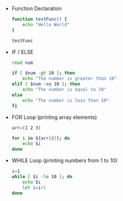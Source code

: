 * Function Declaration
    ```bash
    function testFunc() {
        echo "Hello World"
    }

    testFunc
    ```
    
* IF / ELSE
    ```bash
    read num

    if [ $num -gt 10 ]; then
        echo "The number is greater than 10"
    elif [ $num -eq 10 ]; then
        echo "The number is equal to 10"
    else
        echo "The number is less than 10"
    fi
    ```

* FOR Loop (printing array elements)
    ```bash
    arr=(1 2 3)

    for i in ${arr[@]}; do
        echo $i
    done
    ``` 

* WHILE Loop (printing numbers from 1 to 10)
    ```bash
    i=1
    while [ $i -le 10 ]; do
        echo $i
        let i=i+1
    done
    ```    
